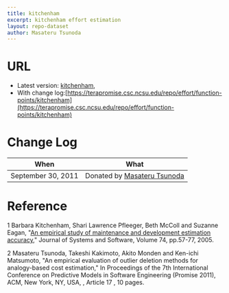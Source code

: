 ```yaml
---
title: kitchenham
excerpt: kitchenham effort estimation
layout: repo-dataset
author: Masateru Tsunoda
---
```



# URL

  * Latest version: [kitchenham](https://terapromise.csc.ncsu.edu/repo/effort/function-points/kitchenham/kitchenham.arff),
  * With change log:[https://terapromise.csc.ncsu.edu/repo/effort/function-points/kitchenham](https://terapromise.csc.ncsu.edu/repo/effort/function-points/kitchenham)

# Change Log

When | What
---- | ----
   September 30, 2011 | Donated by [Masateru Tsunoda](/repo/people/data-donors/promise3.html)

# Reference

1 Barbara Kitchenham, Shari Lawrence Pfleeger, Beth McColl and Suzanne Eagan, "[An empirical study of maintenance and development estimation accuracy](http://www.sciencedirect.com/science/article/pii/S0164121202000213)," Journal of Systems and Software, Volume 74, pp.57-77, 2005.

2 Masateru Tsunoda, Takeshi Kakimoto, Akito Monden and Ken-ichi Matsumoto, "An empirical evaluation of outlier deletion methods for analogy-based cost estimation," In Proceedings of the 7th International Conference on Predictive Models in Software Engineering (Promise 2011), ACM, New York, NY, USA, , Article 17 , 10 pages.
